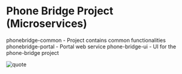 # Phone Bridge Project (Microservices)

phonebridge-common - Project contains common functionalities
phonebridge-portal - Portal web service
phone-bridge-ui - UI for the phone-bridge project

![quote](https://media.images.yourquote.in/post/720/0/0/22/487/4jr12745.webp)

